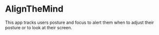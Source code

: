 # AlignTheMind
This app tracks users posture and focus to alert them when to adjust their posture or to look at their screen. 
